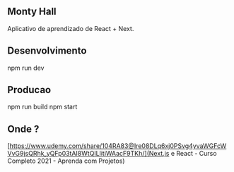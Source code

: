 ## Monty Hall

Aplicativo de aprendizado de React + Next.

## Desenvolvimento 

npm run dev 

## Producao

npm run build 
npm start

## Onde ?
[https://www.udemy.com/share/104RA83@Ire08DLq6xj0PSvg4yvaWGFcWVvG9jsQRhk_yQFp03tAI8WtQILlitiWAacF9TKh/](Next.js e React - Curso Completo 2021 - Aprenda com Projetos)

